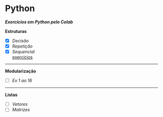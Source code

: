 # Python
__*Exercicíos em Python pelo Colab*__

**Estruturas** 
- [x] *Decisão*
- [x] *Repetição*
- [x] *Sequencial*      
[exercícios](ExDecisão_Repetição_Sequencial.ipynb)
---
**Modularização**
- [ ] *Ex 1 ao 16*
---
**Listas**
- [ ] *Vetores*
- [ ] *Matrizes*
